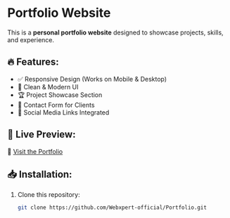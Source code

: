 # Portfolio Website

This is a **personal portfolio website** designed to showcase projects, skills, and experience.

## 🔥 Features:
- ✅ Responsive Design (Works on Mobile & Desktop)
- 🎨 Clean & Modern UI
- 🏆 Project Showcase Section
- 📩 Contact Form for Clients
- 🔗 Social Media Links Integrated

## 🚀 Live Preview:
🔗 [Visit the Portfolio](https://webxpert-official.github.io/Portfolio/)  

## 📥 Installation:
1. Clone this repository:
   ```sh
   git clone https://github.com/Webxpert-official/Portfolio.git
